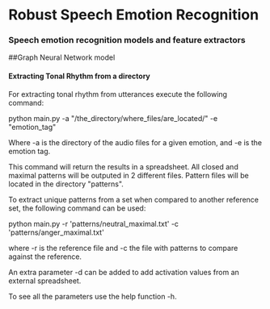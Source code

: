 # Robust Speech Emotion Recognition
### Speech emotion recognition models and feature extractors

##Graph Neural Network model

#### Extracting Tonal Rhythm from a directory

For extracting tonal rhythm from utterances execute the following command:

python main.py -a "/the_directory/where_files/are_located/" -e "emotion_tag"

Where -a is the directory of the audio files for a given emotion, and -e is the emotion tag.


This command will return the results in a spreadsheet. All closed and maximal patterns will be outputed in 2 different files. Pattern files will be located in the directory "patterns".

To extract unique patterns from a set when compared to another reference set, the following command can be used:

python main.py -r 'patterns/neutral_maximal.txt' -c 'patterns/anger_maximal.txt'

where -r is the reference file and -c the file with patterns to compare against the reference.

An extra parameter -d can be added to add activation values from an external spreadsheet.

To see all the parameters use the help function -h.
